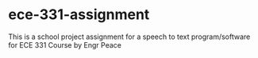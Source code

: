 # ece-331-assignment
This is a school project assignment for a speech to text program/software for ECE 331 Course by Engr Peace
